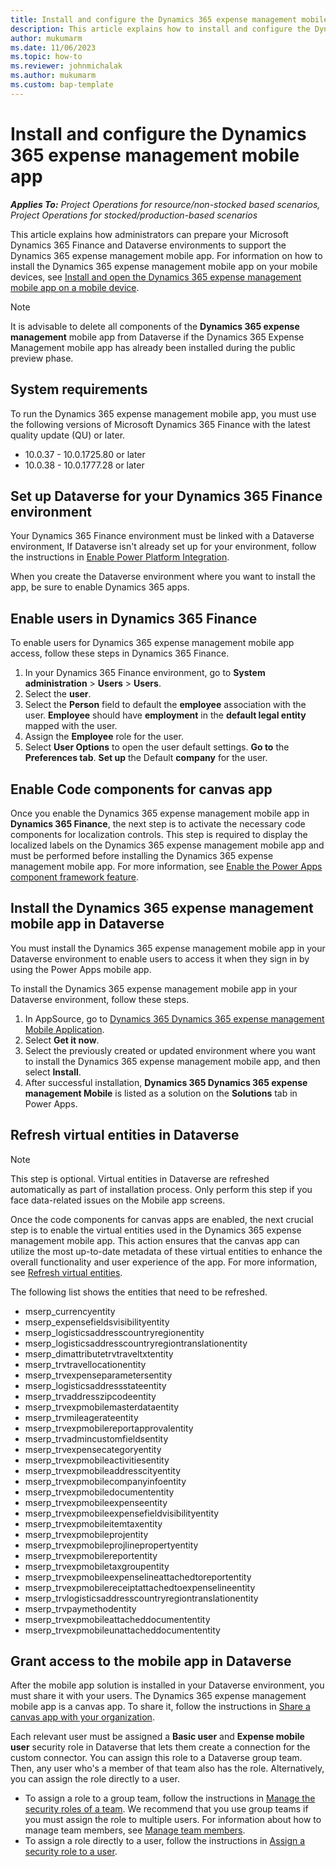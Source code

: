 ```yaml
---
title: Install and configure the Dynamics 365 expense management mobile app 
description: This article explains how to install and configure the Dynamics 365 expense management mobile app.
author: mukumarm
ms.date: 11/06/2023
ms.topic: how-to
ms.reviewer: johnmichalak
ms.author: mukumarm
ms.custom: bap-template
---
```


# Install and configure the Dynamics 365 expense management mobile app

_**Applies To:** Project Operations for resource/non-stocked based scenarios, Project Operations for stocked/production-based scenarios_

This article explains how administrators can prepare your Microsoft Dynamics 365 Finance and Dataverse environments to support the Dynamics 365 expense management mobile app. For information on how to install the Dynamics 365 expense management mobile app on your mobile devices, see [Install and open the Dynamics 365 expense management mobile app on a mobile device](mobile-app-install-on-mobile-device.md).

> [!Note]
>  It is advisable to delete all components of the **Dynamics 365 expense management** mobile app from Dataverse if the Dynamics 365 Expense Management mobile app has already been installed during the public preview phase.

## System requirements

To run the Dynamics 365 expense management mobile app, you must use the following versions of Microsoft Dynamics 365 Finance with the latest quality update (QU) or later.
- 10.0.37 - 10.0.1725.80 or later
- 10.0.38 - 10.0.1777.28 or later
  
## Set up Dataverse for your Dynamics 365 Finance environment

Your Dynamics 365 Finance environment must be linked with a Dataverse environment, If Dataverse isn't already set up for your environment, follow the instructions in [Enable Power Platform Integration](/dynamics365/fin-ops-core/dev-itpro/power-platform/enable-power-platform-integration#enable-after-deploy).

When you create the Dataverse environment where you want to install the app, be sure to enable Dynamics 365 apps.

## Enable users in Dynamics 365 Finance

To enable users for Dynamics 365 expense management mobile app access, follow these steps in Dynamics 365 Finance.

1. In your Dynamics 365 Finance environment, go to **System administration** > **Users** > **Users**.
1. Select the **user**.
1. Select the **Person** field to default the **employee** association with the user. **Employee** should have **employment** in the **default legal entity** mapped with the user.
1. Assign the **Employee** role for the user.
1. Select **User Options** to open the user default settings. **Go to** the **Preferences tab**. **Set up** the Default **company** for the user.
   
## Enable Code components for canvas app
Once you enable the Dynamics 365 expense management mobile app in **Dynamics 365 Finance**, the next step is to activate the necessary code components for localization controls. This step is required to display the localized labels on the Dynamics 365 expense management mobile app and must be performed before installing the Dynamics 365 expense management mobile app. For more information, see [Enable the Power Apps component framework feature](https://github.com/MicrosoftDocs/powerapps-docs/blob/8bdb6cf00e2c10f73beafd70c2f694edc84f239a/powerapps-docs/developer/component-framework/component-framework-for-canvas-apps.md).

## Install the Dynamics 365 expense management mobile app in Dataverse

You must install the Dynamics 365 expense management mobile app in your Dataverse environment to enable users to access it when they sign in by using the Power Apps mobile app.

To install the Dynamics 365 expense management mobile app in your Dataverse environment, follow these steps.

1. In AppSource, go to [Dynamics 365 Dynamics 365 expense management Mobile Application](https://appsource.microsoft.com/product/dynamics-365/mscrm.msdyn_expense_mobile-preview?flightCodes=d365expensemobile&exp=ubp8).
1. Select **Get it now**.
1. Select the previously created or updated environment where you want to install the Dynamics 365 expense management mobile app, and then select **Install**.
1. After successful installation, **Dynamics 365 Dynamics 365 expense management Mobile** is listed as a solution on the **Solutions** tab in Power Apps.

## Refresh virtual entities in Dataverse
> [!Note]
>  This step is optional. Virtual entities in Dataverse are refreshed automatically as part of installation process. Only perform this step if you face data-related issues on the Mobile app screens.

Once the code components for canvas apps are enabled, the next crucial step is to enable the virtual entities used in the Dynamics 365 expense management mobile app. This action ensures that the canvas app can utilize the most up-to-date metadata of these virtual entities to enhance the overall functionality and user experience of the app. For more information, see [Refresh virtual entities](https://github.com/MicrosoftDocs/dynamics-365-unified-operations-public/blob/9ae4c7446f720f42f694048cd3561515569b7e98/articles/fin-ops-core/dev-itpro/power-platform/enable-virtual-entities.md#refresh-virtual-entity-metadata).

The following list shows the entities that need to be refreshed.

- mserp\_currencyentity
- mserp\_expensefieldsvisibilityentity
- mserp\_logisticsaddresscountryregionentity
- mserp\_logisticsaddresscountryregiontranslationentity
- mserp\_dimattributetrvtraveltxtentity
- mserp\_trvtravellocationentity
- mserp\_trvexpenseparametersentity
- mserp\_logisticsaddressstateentity
- mserp\_trvaddresszipcodeentity
- mserp\_trvexpmobilemasterdataentity
- mserp\_trvmileagerateentity
- mserp\_trvexpmobilereportapprovalentity
- mserp\_trvadmincustomfieldsentity
- mserp\_trvexpensecategoryentity
- mserp\_trvexpmobileactivitiesentity
- mserp\_trvexpmobileaddresscityentity
- mserp\_trvexpmobilecompanyinfoentity
- mserp\_trvexpmobiledocumententity
- mserp\_trvexpmobileexpenseentity
- mserp\_trvexpmobileexpensefieldvisibilityentity
- mserp\_trvexpmobileitemtaxentity
- mserp\_trvexpmobileprojentity
- mserp\_trvexpmobileprojlinepropertyentity
- mserp\_trvexpmobilereportentity
- mserp\_trvexpmobiletaxgroupentity
- mserp\_trvexpmobileexpenselineattachedtoreportentity
- mserp\_trvexpmobilereceiptattachedtoexpenselineentity
- mserp\_trvlogisticsaddresscountryregiontranslationentity
- mserp\_trvpaymethodentity
- mserp\_trvexpmobileattacheddocumententity
- mserp\_trvexpmobileunattacheddocumententity
  
## Grant access to the mobile app in Dataverse

After the mobile app solution is installed in your Dataverse environment, you must share it with your users. The Dynamics 365 expense management mobile app is a canvas app. To share it, follow the instructions in [Share a canvas app with your organization](/power-apps/maker/canvas-apps/share-app).

Each relevant user must be assigned a **Basic user** and **Expense mobile user** security role in Dataverse that lets them create a connection for the custom connector. You can assign this role to a Dataverse group team. Then, any user who's a member of that team also has the role. Alternatively, you can assign the role directly to a user.

- To assign a role to a group team, follow the instructions in [Manage the security roles of a team](/power-platform/admin/manage-group-teams#manage-the-security-roles-of-a-team). We recommend that you use group teams if you must assign the role to multiple users. For information about how to manage team members, see [Manage team members](/power-platform/admin/manage-teams#manage-team-members).
- To assign a role directly to a user, follow the instructions in [Assign a security role to a user](/power-platform/admin/assign-security-roles).



